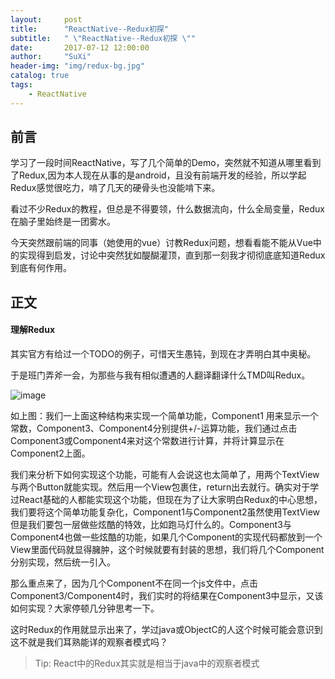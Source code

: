 ```yaml
---
layout:     post
title:      "ReactNative--Redux初探"
subtitle:   " \"ReactNative--Redux初探 \""
date:       2017-07-12 12:00:00
author:     "SuXi"
header-img: "img/redux-bg.jpg"
catalog: true
tags:
    - ReactNative
---
```


## 前言

学习了一段时间ReactNative，写了几个简单的Demo，突然就不知道从哪里看到了Redux,因为本人现在从事的是android，且没有前端开发的经验，所以学起Redux感觉很吃力，啃了几天的硬骨头也没能啃下来。

看过不少Redux的教程，但总是不得要领，什么数据流向，什么全局变量，Redux在脑子里始终是一团雾水。

今天突然跟前端的同事（她使用的vue）讨教Redux问题，想看看能不能从Vue中的实现得到启发，讨论中突然犹如醍醐灌顶，直到那一刻我才彻彻底底知道Redux到底有何作用。

## 正文

#### 理解Redux

其实官方有给过一个TODO的例子，可惜天生愚钝，到现在才弄明白其中奥秘。

于是班门弄斧一会，为那些与我有相似遭遇的人翻译翻译什么TMD叫Redux。

![image](https://SuXiGithub.github.io/img/lizi.png)

如上图：我们一上面这种结构来实现一个简单功能，Component1 用来显示一个常数，Component3、Component4分别提供+/-运算功能，我们通过点击Component3或Component4来对这个常数进行计算，并将计算显示在Component2上面。

我们来分析下如何实现这个功能，可能有人会说这也太简单了，用两个TextView与两个Button就能实现。然后用一个View包裹住，return出去就行。确实对于学过React基础的人都能实现这个功能，但现在为了让大家明白Redux的中心思想，我们要将这个简单功能复杂化，Component1与Component2虽然使用TextView但是我们要包一层做些炫酷的特效，比如跑马灯什么的。Component3与Component4也做一些炫酷的功能，如果几个Component的实现代码都放到一个View里面代码就显得臃肿，这个时候就要有封装的思想，我们将几个Component分别实现，然后统一引入。

那么重点来了，因为几个Component不在同一个js文件中，点击Component3/Component4时，我们实时的将结果在Component3中显示，又该如何实现？大家停顿几分钟思考一下。

这时Redux的作用就显示出来了，学过java或ObjectC的人这个时候可能会意识到这不就是我们耳熟能详的观察者模式吗？


> Tip: React中的Redux其实就是相当于java中的观察者模式

